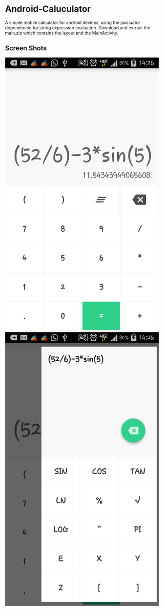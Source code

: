 # Android-Caluculator
A simple mobile calculator for android devices, using the javaluator dependencie for string expression evaluation.
Download and extract the main.zip which contains the layout and the MainActivity.
<h2>Screen Shots</h2>
<img src="https://github.com/gradie1/Android-Caluculator/blob/master/Screenshot_2018-04-28-14-26-29.png">
<img src="https://github.com/gradie1/Android-Caluculator/blob/master/Screenshot_2018-04-28-14-26-35.png">
